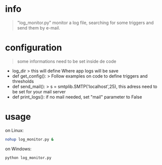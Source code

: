# info

> "log_monitor.py" monitor a log file, searching for some triggers and send them by e-mail.


# configuration

> some informations need to be set inside de code

 - log_dir > this will define Where app logs will be save
 - def get_config(): > Follow examples on code to define triggers and thresholds
 - def send_mail(): > s = smtplib.SMTP('localhost',25), this adress need to be set for your mail server
 - def print_logs(): if no mail needed, set "mail" parameter to False


# usage

on Linux:
```sh
nohup log_monitor.py &
```

on Windows:
```sh
python log_monitor.py
```





 



